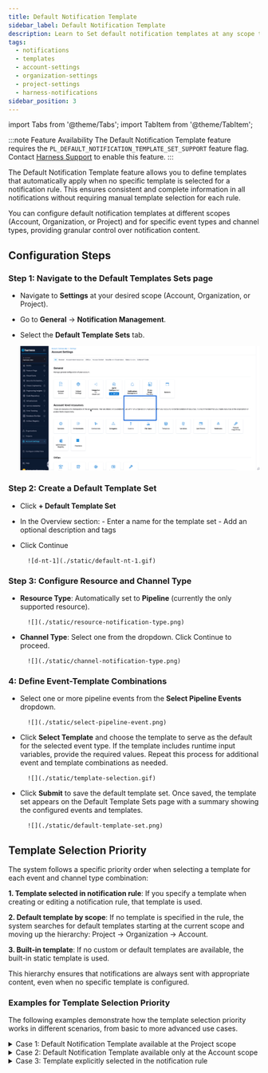 ```yaml
---
title: Default Notification Template
sidebar_label: Default Notification Template
description: Learn to Set default notification templates at any scope to ensure consistent notifications for pipeline events across all channels.
tags: 
  - notifications
  - templates
  - account-settings
  - organization-settings
  - project-settings
  - harness-notifications
sidebar_position: 3
---
```


import Tabs from '@theme/Tabs';
import TabItem from '@theme/TabItem';

:::note Feature Availability
The Default Notification Template feature requires the `PL_DEFAULT_NOTIFICATION_TEMPLATE_SET_SUPPORT` feature flag. Contact [Harness Support](mailto:support@harness.io) to enable this feature.
:::

The Default Notification Template feature allows you to define templates that automatically apply when no specific template is selected for a notification rule. This ensures consistent and complete information in all notifications without requiring manual template selection for each rule.

You can configure default notification templates at different scopes (Account, Organization, or Project) and for specific event types and channel types, providing granular control over notification content.

## **Configuration Steps**

### Step 1: Navigate to the Default Templates Sets page

- Navigate to **Settings** at your desired scope (Account, Organization, or Project).

- Go to **General** → **Notification Management**.

- Select the **Default Template Sets** tab.

    ![default-notification](./static/default-notification-template.gif)

### Step 2: Create a Default Template Set

- Click **+ Default Template Set**

- In the Overview section:
        - Enter a name for the template set
        - Add an optional description and tags

- Click Continue

        ![d-nt-1](./static/default-nt-1.gif)

### Step 3: Configure Resource and Channel Type

- **Resource Type**: Automatically set to **Pipeline** (currently the only supported resource).

        ![](./static/resource-notification-type.png)

- **Channel Type**: Select one from the dropdown. Click Continue to proceed.

        ![](./static/channel-notification-type.png)

### 4: Define Event-Template Combinations

- Select one or more pipeline events from the **Select Pipeline Events** dropdown.

        ![](./static/select-pipeline-event.png)

- Click **Select Template** and choose the template to serve as the default for the selected event type. If the template includes runtime input variables, provide the required values. Repeat this process for additional event and template combinations as needed.

        ![](./static/template-selection.gif)

- Click **Submit** to save the default template set. Once saved, the template set appears on the Default Template Sets page with a summary showing the configured events and templates.

        ![](./static/default-template-set.png)

## **Template Selection Priority**

The system follows a specific priority order when selecting a template for each event and channel type combination:

**1. Template selected in notification rule**: If you specify a template when creating or editing a notification rule, that template is used.

**2. Default template by scope**: If no template is specified in the rule, the system searches for default templates starting at the current scope and moving up the hierarchy: Project → Organization → Account.

**3. Built-in template**: If no custom or default templates are available, the built-in static template is used.

This hierarchy ensures that notifications are always sent with appropriate content, even when no specific template is configured.        

### **Examples for Template Selection Priority**

The following examples demonstrate how the template selection priority works in different scenarios, from basic to more advanced use cases.

<details>
    <summary>Case 1: Default Notification Template available at the Project scope</summary>
    <div>
        Consider the following setup across different scopes:

        - **Project P**: Default template "Template A" configured for Pipeline Success + Email
        - **Organization**: Default template "Template B" configured for Pipeline Success + Email
        - **Account**: Default template "Template C" configured for Pipeline Success + Email

        You create a notification rule at Project P for:

        - **Event Type**: Pipeline Success
        - **Channel**: Email
        - **Template**: None selected in the notification rule

        In this scenario, the system selects the template using the following priority order:

        1. **Rule-level template**: No template was specified in the notification rule, so the system proceeds to check for default templates.
        2. **Project scope**: The system finds "Template A" configured for Pipeline Success + Email at Project P and uses it. The search stops here.

        **Result**: The notification uses "Template A" because it was found at the Project scope, which has the highest priority after rule-level templates. Templates at higher scopes ("Template B" and "Template C") are not considered since a match was found at the current scope.
    </div>
</details>

<details>
    <summary>Case 2: Default Notification Template available only at the Account scope</summary>
    <div>
        Consider the following setup across different scopes:
        
        - **Project P**: No default template configured for Pipeline Success + Email
        - **Organization**: No default template configured for Pipeline Success + Email
        - **Account**: Default template "Template C" configured for Pipeline Success + Email

        You create a notification rule at Project P for:

        - **Event Type**: Pipeline Success
        - **Channel**: Email
        - **Template**: None selected in the notification rule

        In this scenario, the system selects the template using the following priority order:

        1. **Rule-level template**: No template was specified in the notification rule, so the system proceeds to check for default templates.
        2. **Project scope**: No default template found for Pipeline Success + Email. The search continues to the next scope level.
        3. **Organization scope**: No default template found for Pipeline Success + Email. The search continues to the next scope level.
        4. **Account scope**: Default template "Template C" is found for Pipeline Success + Email. The search stops here.

        **Result**: The notification uses "Template C" because it was the only matching default template available at the Account level. If no template were available at any scope, the system would fall back to the built-in static template.
    </div>
</details>

<details>
    <summary>Case 3: Template explicitly selected in the notification rule</summary>
    <div>
        Consider the following setup across different scopes:
        
        - **Project P**: Default template "Template A" configured for Pipeline Success + Email
        - **Organization**: Default template "Template B" configured for Pipeline Success + Email
        - **Account**: Default template "Template C" configured for Pipeline Success + Email

        You create a notification rule at Project P for:

        - **Event Type**: Pipeline Success
        - **Channel**: Email
        - **Template**: "Custom Template X" explicitly selected in the notification rule

        In this scenario:

        1. **Rule-level template**: "Custom Template X" is specified in the notification rule, so it takes priority over all default templates.

        **Result**: The notification uses "Custom Template X" because it was explicitly selected in the notification rule, regardless of any default templates configured at any scope.
    </div>
</details>



